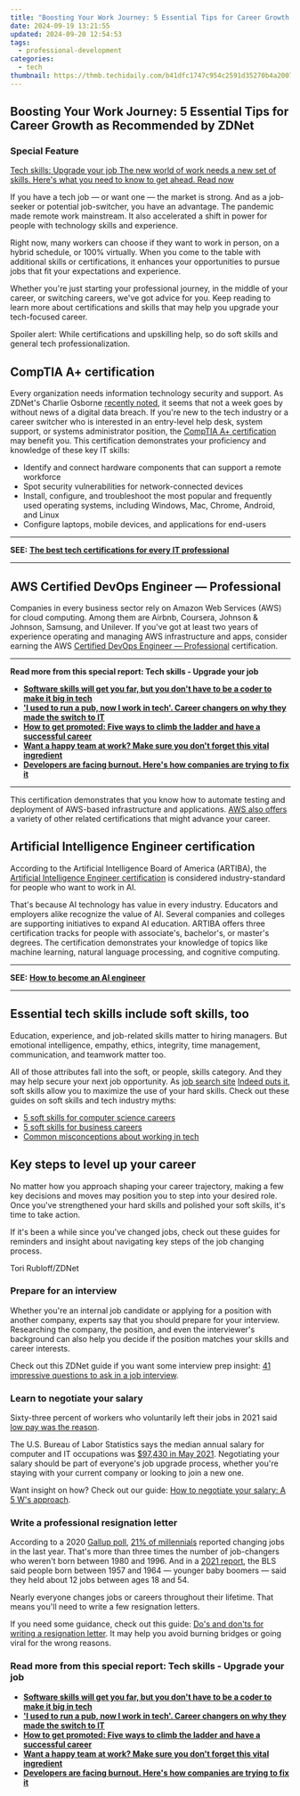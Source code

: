 ```yaml
---
title: "Boosting Your Work Journey: 5 Essential Tips for Career Growth as Recommended by ZDNet"
date: 2024-09-19 13:21:55
updated: 2024-09-20 12:54:53
tags:
  - professional-development
categories:
  - tech
thumbnail: https://thmb.techidaily.com/b41dfc1747c954c2591d35270b4a20079e5707f867334ccdc51bba558ecb898b.jpg
---
```


## Boosting Your Work Journey: 5 Essential Tips for Career Growth as Recommended by ZDNet

### Special Feature

[Tech skills: Upgrade your job The new world of work needs a new set of skills. Here's what you need to know to get ahead.  Read now](https://www.zdnet.com/topic/tech-skills-upgrade-your-job/)

If you have a tech job — or want one — the market is strong. And as a job-seeker or potential job-switcher, you have an advantage. The pandemic made remote work mainstream. It also accelerated a shift in power for people with technology skills and experience.

Right now, many workers can choose if they want to work in person, on a hybrid schedule, or 100% virtually. When you come to the table with additional skills or certifications, it enhances your opportunities to pursue jobs that fit your expectations and experience.

Whether you're just starting your professional journey, in the middle of your career, or switching careers, we've got advice for you. Keep reading to learn more about certifications and skills that may help you upgrade your tech-focused career. 

Spoiler alert: While certifications and upskilling help, so do soft skills and general tech professionalization.

## CompTIA A+ certification

Every organization needs information technology security and support. As ZDNet's Charlie Osborne [recently noted](https://www.zdnet.com/education/computers-tech/best-cybersecurity-certification/), it seems that not a week goes by without news of a digital data breach. If you're new to the tech industry or a career switcher who is interested in an entry-level help desk, system support, or systems administrator position, the [CompTIA A+ certification](https://www.comptia.org/certifications/a#overview) may benefit you. This certification demonstrates your proficiency and knowledge of these key IT skills:

* Identify and connect hardware components that can support a remote workforce
* Spot security vulnerabilities for network-connected devices
* Install, configure, and troubleshoot the most popular and frequently used operating systems, including Windows, Mac, Chrome, Android, and Linux
* Configure laptops, mobile devices, and applications for end-users

---

**SEE:** [**The best tech certifications for every IT professional**](https://www.zdnet.com/education/computers-tech/best-tech-certifications/)

---

## AWS Certified DevOps Engineer — Professional   

Companies in every business sector rely on Amazon Web Services (AWS) for cloud computing. Among them are Airbnb, Coursera, Johnson & Johnson, Samsung, and Unilever. If you've got at least two years of experience operating and managing AWS infrastructure and apps, consider earning the AWS [Certified DevOps Engineer — Professional](https://buy.geni.us/Proxy.ashx?TSID=368250&GR%5FURL=https%3A%2F%2Faws.amazon.com%2Fcertification%2Fcertified-devops-engineer-professional%2F%3Ftag%3Dzd-buy-button-20%26ascsubtag%3D%5F%5FCOM%5FCLICK%5FID%5F%5F%7Cb3f339e2-b56d-4b6e-9682-00e8531d3a3e%7Cdtp&dtb=1) certification. 

---

**Read more from this special report: Tech skills - Upgrade your job**

* [**Software skills will get you far, but you don't have to be a coder to make it big in tech**](https://www.zdnet.com/education/professional-development/if-you-want-to-make-it-big-in-tech-these-non-tech-skills-are-essential/)
* [**'I used to run a pub, now I work in tech'. Career changers on why they made the switch to IT**](https://www.zdnet.com/education/professional-development/i-used-to-run-a-pub-now-i-work-in-tech-career-changers-on-why-they-made-the-switch-to-it/)
* **[How to get promoted: Five ways to climb the ladder and have a successful career](https://www.zdnet.com/education/professional-development/how-to-get-promoted-five-ways-to-climb-the-ladder-and-have-a-successful-career/)**
* **[Want a happy team at work? Make sure you don't forget this vital ingredient](https://www.zdnet.com/education/professional-development/want-a-happy-team-at-work-make-sure-you-dont-forget-this-vital-ingredient/)**
* [**Developers are facing burnout. Here's how companies are trying to fix it**](https://www.zdnet.com/education/professional-development/developers-are-facing-burnout-heres-how-companies-are-trying-to-fix-it/#link=%7B%22linkText%22:%22Developers%20are%20facing%20burnout.%20Here's%20how%20companies%20are%20trying%20to%20fix%20it%22,%22target%22:%22%5Fblank%22,%22href%22:%22https://www.zdnet.com/education/professional-development/developers-are-facing-burnout-heres-how-companies-are-trying-to-fix-it/%22,%22role%22:%22standard%22,%22absolute%22:%22%22%7D)

---

This certification demonstrates that you know how to automate testing and deployment of AWS-based infrastructure and applications. [AWS also offers](https://www.zdnet.com/article/start-training-to-become-a-certified-aws-devops-engineer-for-40/) a variety of other related certifications that might advance your career.

## Artificial Intelligence Engineer certification

According to the Artificial Intelligence Board of America (ARTIBA), the [Artificial Intelligence Engineer certification](https://www.artiba.org/certification/artificial-intelligence-certification) is considered industry-standard for people who want to work in AI. 

That's because AI technology has value in every industry. Educators and employers alike recognize the value of AI. Several companies and colleges are supporting initiatives to expand AI education. ARTIBA offers three certification tracks for people with associate's, bachelor's, or master's degrees. The certification demonstrates your knowledge of topics like machine learning, natural language processing, and cognitive computing.

---

**SEE:** [**How to become an AI engineer**](https://www.zdnet.com/education/how-to-become-an-ai-engineer/)

---

## Essential tech skills include soft skills, too

Education, experience, and job-related skills matter to hiring managers. But emotional intelligence, empathy, ethics, integrity, time management, communication, and teamwork matter too. 

All of those attributes fall into the soft, or people, skills category. And they may help secure your next job opportunity. As [job search site](https://www.zdnet.com/education/professional-development/job-search-sites-for-tech/) [Indeed puts it](https://www.indeed.com/career-advice/interviewing/why-are-soft-skills-important), soft skills allow you to maximize the use of your hard skills. Check out these guides on soft skills and tech industry myths:

* [5 soft skills for computer science careers](https://www.zdnet.com/education/computers-tech/soft-skills-for-computer-science-careers/)
* [5 soft skills for business careers](https://www.zdnet.com/education/business-management/soft-skills-for-business-careers/)
* [Common misconceptions about working in tech](https://www.zdnet.com/education/computers-tech/common-misconceptions-working-in-tech/)

## Key steps to level up your career

No matter how you approach shaping your career trajectory, making a few key decisions and moves may position you to step into your desired role. Once you've strengthened your hard skills and polished your soft skills, it's time to take action. 

If it's been a while since you've changed jobs, check out these guides for reminders and insight about navigating key steps of the job changing process.

Tori Rubloff/ZDNet

### Prepare for an interview

Whether you're an internal job candidate or applying for a position with another company, experts say that you should prepare for your interview. Researching the company, the position, and even the interviewer's background can also help you decide if the position matches your skills and career interests. 

Check out this ZDNet guide if you want some interview prep insight: [41 impressive questions to ask in a job interview](https://www.zdnet.com/education/professional-development/questions-to-ask-in-an-interview/).

### Learn to negotiate your salary

Sixty-three percent of workers who voluntarily left their jobs in 2021 said [low pay was the reason](https://www.pewresearch.org/fact-tank/2022/03/09/majority-of-workers-who-quit-a-job-in-2021-cite-low-pay-no-opportunities-for-advancement-feeling-disrespected/).

The U.S. Bureau of Labor Statistics says the median annual salary for computer and IT occupations was [$97,430 in May 2021](https://www.bls.gov/ooh/computer-and-information-technology/home.htm). Negotiating your salary should be part of everyone's job upgrade process, whether you're staying with your current company or looking to join a new one.

Want insight on how? Check out our guide: [How to negotiate your salary: A 5 W's approach](https://www.zdnet.com/education/professional-development/how-to-negotiate-salary/).

### Write a professional resignation letter

According to a 2020 [Gallup poll](https://www.gallup.com/workplace/231587/millennials-job-hopping-generation.aspx), [21% of millennials](https://www.gallup.com/workplace/231587/millennials-job-hopping-generation.aspx) reported changing jobs in the last year. That's more than three times the number of job-changers who weren't born between 1980 and 1996\. And in a [2021 report](https://www.bls.gov/nls/questions-and-answers.htm), the BLS said people born between 1957 and 1964 — younger baby boomers — said they held about 12 jobs between ages 18 and 54\. 

Nearly everyone changes jobs or careers throughout their lifetime. That means you'll need to write a few resignation letters. 

If you need some guidance, check out this guide: [Do's and don'ts for writing a resignation letter](https://www.zdnet.com/education/professional-development/how-to-write-a-resignation-letter/). It may help you avoid burning bridges or going viral for the wrong reasons.

### **Read more from this special report: Tech skills - Upgrade your job**

* [**Software skills will get you far, but you don't have to be a coder to make it big in tech**](https://www.zdnet.com/education/professional-development/if-you-want-to-make-it-big-in-tech-these-non-tech-skills-are-essential/)
* [**'I used to run a pub, now I work in tech'. Career changers on why they made the switch to IT**](https://www.zdnet.com/education/professional-development/i-used-to-run-a-pub-now-i-work-in-tech-career-changers-on-why-they-made-the-switch-to-it/)
* **[How to get promoted: Five ways to climb the ladder and have a successful career](https://www.zdnet.com/education/professional-development/how-to-get-promoted-five-ways-to-climb-the-ladder-and-have-a-successful-career/)**
* **[Want a happy team at work? Make sure you don't forget this vital ingredient](https://www.zdnet.com/education/professional-development/want-a-happy-team-at-work-make-sure-you-dont-forget-this-vital-ingredient/)**
* [**Developers are facing burnout. Here's how companies are trying to fix it**](https://www.zdnet.com/education/professional-development/developers-are-facing-burnout-heres-how-companies-are-trying-to-fix-it/#link=%7B%22linkText%22:%22Developers%20are%20facing%20burnout.%20Here's%20how%20companies%20are%20trying%20to%20fix%20it%22,%22target%22:%22%5Fblank%22,%22href%22:%22https://www.zdnet.com/education/professional-development/developers-are-facing-burnout-heres-how-companies-are-trying-to-fix-it/%22,%22role%22:%22standard%22,%22absolute%22:%22%22%7D)

<ins class="adsbygoogle"
     style="display:block"
     data-ad-format="autorelaxed"
     data-ad-client="ca-pub-7571918770474297"
     data-ad-slot="1223367746"></ins>



<ins class="adsbygoogle"
     style="display:block"
     data-ad-client="ca-pub-7571918770474297"
     data-ad-slot="8358498916"
     data-ad-format="auto"
     data-full-width-responsive="true"></ins>
